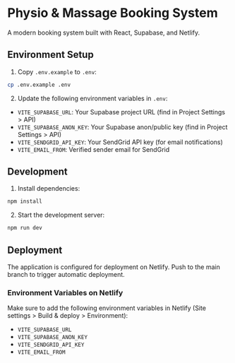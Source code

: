 # Physio & Massage Booking System

A modern booking system built with React, Supabase, and Netlify.

## Environment Setup

1. Copy `.env.example` to `.env`:
```bash
cp .env.example .env
```

2. Update the following environment variables in `.env`:

- `VITE_SUPABASE_URL`: Your Supabase project URL (find in Project Settings > API)
- `VITE_SUPABASE_ANON_KEY`: Your Supabase anon/public key (find in Project Settings > API)
- `VITE_SENDGRID_API_KEY`: Your SendGrid API key (for email notifications)
- `VITE_EMAIL_FROM`: Verified sender email for SendGrid

## Development

1. Install dependencies:
```bash
npm install
```

2. Start the development server:
```bash
npm run dev
```

## Deployment

The application is configured for deployment on Netlify. Push to the main branch to trigger automatic deployment.

### Environment Variables on Netlify

Make sure to add the following environment variables in Netlify (Site settings > Build & deploy > Environment):

- `VITE_SUPABASE_URL`
- `VITE_SUPABASE_ANON_KEY`
- `VITE_SENDGRID_API_KEY`
- `VITE_EMAIL_FROM`